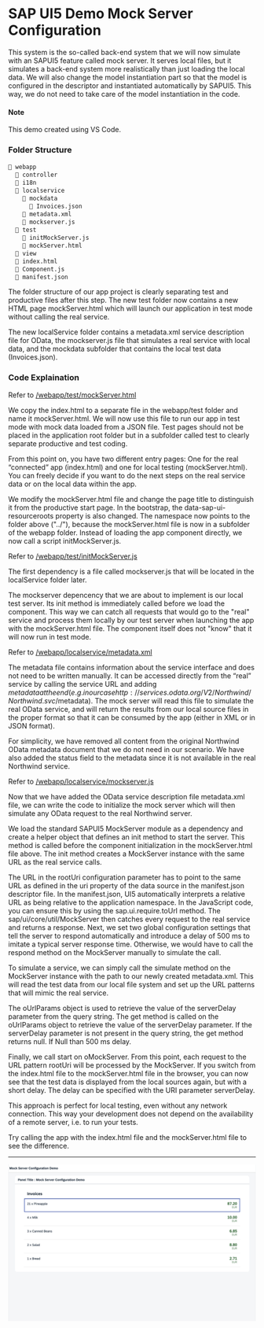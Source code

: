 # SAP UI5 Demo Mock Server Configuration

This system is the so-called back-end system that we will now simulate with an SAPUI5 feature called mock server. It serves local files, but it simulates a back-end system more realistically than just loading the local data. We will also change the model instantiation part so that the model is configured in the descriptor and instantiated automatically by SAPUI5. This way, we do not need to take care of the model instantiation in the code.

#### Note 
This demo created using VS Code.

### Folder Structure

```
📂 webapp
  📂 controller
  📂 i18n
  📂 localservice
    📂 mockdata
      📄 Invoices.json
    📄 metadata.xml
    📄 mockserver.js
  📂 test
    📄 initMockServer.js
    📄 mockServer.html
  📂 view
  📄 index.html
  📄 Component.js
  📄 manifest.json
```

The folder structure of our app project is clearly separating test and productive files after this step. The new test folder now contains a new HTML page mockServer.html which will launch our application in test mode without calling the real service.

The new localService folder contains a metadata.xml service description file for OData, the mockserver.js file that simulates a real service with local data, and the mockdata subfolder that contains the local test data (Invoices.json).

### Code Explaination

Refer to [/webapp/test/mockServer.html](https://github.com/VaibhavMojidra/SAP-UI5---Demo-Mock-Server-Configuration/blob/master/webapp/test/mockServer.html "mockServer.html")

We copy the index.html to a separate file in the webapp/test folder and name it mockServer.html. We will now use this file to run our app in test mode with mock data loaded from a JSON file. Test pages should not be placed in the application root folder but in a subfolder called test to clearly separate productive and test coding.

From this point on, you have two different entry pages: One for the real “connected” app (index.html) and one for local testing (mockServer.html). You can freely decide if you want to do the next steps on the real service data or on the local data within the app.

We modify the mockServer.html file and change the page title to distinguish it from the productive start page. In the bootstrap, the data-sap-ui-resourceroots property is also changed. The namespace now points to the folder above ("../"), because the mockServer.html file is now in a subfolder of the webapp folder. Instead of loading the app component directly, we now call a script initMockServer.js.

Refer to [/webapp/test/initMockServer.js](https://github.com/VaibhavMojidra/SAP-UI5---Demo-Mock-Server-Configuration/blob/master/webapp/test/initMockServer.js "initMockServer.js")

The first dependency is a file called mockserver.js that will be located in the localService folder later.

The mockserver depencency that we are about to implement is our local test server. Its init method is immediately called before we load the component. This way we can catch all requests that would go to the "real" service and process them locally by our test server when launching the app with the mockServer.html file. The component itself does not "know" that it will now run in test mode.

Refer to [/webapp/localservice/metadata.xml](https://github.com/VaibhavMojidra/SAP-UI5---Demo-Mock-Server-Configuration/blob/master/webapp/localservice/metadata.xml "metadata.xml")

The metadata file contains information about the service interface and does not need to be written manually. It can be accessed directly from the “real” service by calling the service URL and adding $metadata at the end (e.g. in our case http://services.odata.org/V2/Northwind/Northwind.svc/$metadata). The mock server will read this file to simulate the real OData service, and will return the results from our local source files in the proper format so that it can be consumed by the app (either in XML or in JSON format).

For simplicity, we have removed all content from the original Northwind OData metadata document that we do not need in our scenario. We have also added the status field to the metadata since it is not available in the real Northwind service.

Refer to [/webapp/localservice/mockserver.js](https://github.com/VaibhavMojidra/SAP-UI5---Demo-Mock-Server-Configuration/blob/master/webapp/localservice/mockserver.js "mockserver.js")

Now that we have added the OData service description file metadata.xml file, we can write the code to initialize the mock server which will then simulate any OData request to the real Northwind server.

We load the standard SAPUI5 MockServer module as a dependency and create a helper object that defines an init method to start the server. This method is called before the component initialization in the mockServer.html file above. The init method creates a MockServer instance with the same URL as the real service calls.

The URL in the rootUri configuration parameter has to point to the same URL as defined in the uri property of the data source in the manifest.json descriptor file. In the manifest.json, UI5 automatically interprets a relative URL as being relative to the application namespace. In the JavaScript code, you can ensure this by using the sap.ui.require.toUrl method. The sap/ui/core/util/MockServer then catches every request to the real service and returns a response. Next, we set two global configuration settings that tell the server to respond automatically and introduce a delay of 500 ms to imitate a typical server response time. Otherwise, we would have to call the respond method on the MockServer manually to simulate the call.

To simulate a service, we can simply call the simulate method on the MockServer instance with the path to our newly created metadata.xml. This will read the test data from our local file system and set up the URL patterns that will mimic the real service.

The oUrlParams object is used to retrieve the value of the serverDelay parameter from the query string. The get method is called on the oUrlParams object to retrieve the value of the serverDelay parameter. If the serverDelay parameter is not present in the query string, the get method returns null. If Null than 500 ms delay.

Finally, we call start on oMockServer. From this point, each request to the URL pattern rootUri will be processed by the MockServer. If you switch from the index.html file to the mockServer.html file in the browser, you can now see that the test data is displayed from the local sources again, but with a short delay. The delay can be specified with the URI parameter serverDelay.

This approach is perfect for local testing, even without any network connection. This way your development does not depend on the availability of a remote server, i.e. to run your tests.

Try calling the app with the index.html file and the mockServer.html file to see the difference.

---

[![Vaibhav Mojidra - 1.jpeg](https://raw.githubusercontent.com/VaibhavMojidra/SAP-UI5---Demo-Mock-Server-Configuration/master/screenshot/1.jpeg "Vaibhav Mojidra")](https://vaibhavmojidra.github.io/site/)
